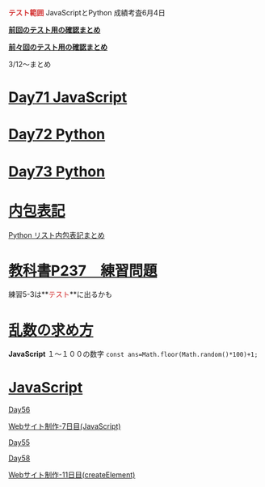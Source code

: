 **<span style="color: #d32f2f; ">テスト範囲</span>**
JavaScriptとPython
成績考査6月4日

**[前回のテスト用の確認まとめ](https://github.com/instantheaven/boilerplate/blob/master/source/TestMemo01.md)**

**[前々回のテスト用の確認まとめ](https://github.com/instantheaven/boilerplate/blob/master/source/TestMemo02.md)**

3/12〜まとめ

# [Day71 JavaScript](https://github.com/instantheaven/boilerplate/blob/master/source/JavaScript01.md)
# [Day72 Python](https://github.com/instantheaven/boilerplate/blob/master/source/Python01.md)
# [Day73 Python](https://joytas.net/%e8%a8%93%e7%b7%b4/day73)

# [内包表記](https://96neko.notepm.jp/page/93c71c82a3?s=%E3%83%86%E3%82%B9%E3%83%88)

[Python リスト内包表記まとめ](https://qiita.com/mjpurin/items/ec6d115b4ff13d36b6b7)

# [教科書P237　練習問題](https://96neko.notepm.jp/page/8528d68339?s=%E3%83%86%E3%82%B9%E3%83%88#%E7%B7%B4%E7%BF%92%E5%95%8F%E9%A1%8C)

練習5-3は**<span style="color: #d32f2f; ">テスト</span>**に出るかも

# [乱数の求め方](https://96neko.notepm.jp/page/4f1b5404ef?s=%E4%B9%B1%E6%95%B0)
**JavaScript**
１〜１００の数字
```const ans=Math.floor(Math.random()*100)+1;```
# [JavaScript](https://96neko.notepm.jp/page/47a5739780?s=JavaScript)

[Day56](https://96neko.notepm.jp/page/e19660bc12?s=JavaScript)


[Webサイト制作-7日目(JavaScript)](https://96neko.notepm.jp/page/4190ed1e70?s=JavaScript#ahref'https:joytasnetprogrammingwebsitewebsite07'rel'noreferrer'target'_blank'Web%E3%82%B5%E3%82%A4%E3%83%88%E5%88%B6%E4%BD%9C-7%E6%97%A5%E7%9B%AEJavaScripta)

[Day55](https://96neko.notepm.jp/page/4b80bd0cb8?s=JavaScript)

[Day58](https://96neko.notepm.jp/page/57370e3984?s=JavaScript)

[Webサイト制作-11日目(createElement)](https://96neko.notepm.jp/page/7415415244?s=JavaScript#ahref'https:joytasnetprogrammingwebsitejs_createelement'rel'noreferrer'target'_blank'Web%E3%82%B5%E3%82%A4%E3%83%88%E5%88%B6%E4%BD%9C-11%E6%97%A5%E7%9B%AEcreateElementa)
